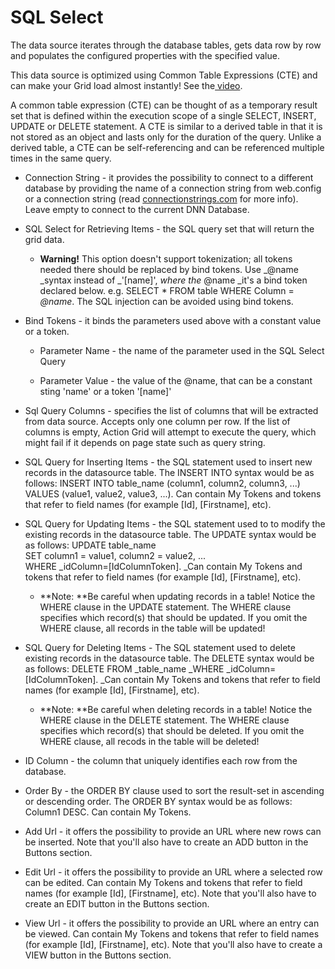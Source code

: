 # SQL Select

The data source iterates through the database tables, gets data row by row and populates the configured properties with the specified value.

This data source is optimized using Common Table Expressions \(CTE\) and can make your Grid load almost instantly! See the[ video](https://youtu.be/tpUOEIriD9o).

A common table expression \(CTE\) can be thought of as a temporary result set that is defined within the execution scope of a single SELECT, INSERT, UPDATE or DELETE statement. A CTE is similar to a derived table in that it is not stored as an object and lasts only for the duration of the query. Unlike a derived table, a CTE can be self-referencing and can be referenced multiple times in the same query.

* Connection String - it provides the possibility to connect to a different database by providing the name of a connection string from web.config or a connection string \(read [connectionstrings.com](http://www.connectionstrings.com/) for more info\). Leave empty to connect to the current DNN Database. 
* SQL Select for Retrieving Items - the SQL query set that will return the grid data.

  * **Warning!** This option doesn't support tokenization; all tokens needed there should be replaced by bind tokens. Use _@name _syntax instead of _'\[name\]', _where the_ @name _it's a bind token declared below. e.g. SELECT \* FROM table WHERE Column = _@name_. The SQL injection can be avoided using bind tokens. 

* Bind Tokens - it binds the parameters used above with a constant value or a token.

  * Parameter Name  - the name of the parameter used in the SQL Select Query

  * Parameter Value - the value of the @name, that can be a constant sting 'name' or a token '\[name\]'

* Sql Query Columns - specifies the list of columns that will be extracted from data source. Accepts only one column per row. If the list of columns is empty, Action Grid will attempt to execute the query, which might fail if it depends on page state such as query string.

* SQL Query for Inserting Items - the SQL statement used to insert new records in the datasource table. The INSERT INTO syntax would be as follows:  INSERT INTO table\_name \(column1, column2, column3, ...\)  
   VALUES \(value1, value2, value3, ...\). Can contain My Tokens and tokens that refer to field names \(for example \[Id\], \[Firstname\], etc\).

* SQL Query for Updating Items - the SQL statement used to to modify the existing records in the datasource table. The UPDATE syntax would be as follows: UPDATE table\_name  
   SET column1 = value1, column2 = value2, ...  
   WHERE \_idColumn=\[IdColumnToken\]. \_Can contain My Tokens and tokens that refer to field names \(for example \[Id\], \[Firstname\], etc\).

  * **Note: **Be careful when updating records in a table! Notice the WHERE clause in the UPDATE statement. The WHERE clause specifies which record\(s\) that should be updated. If you omit the WHERE clause, all records in the table will be updated!

* SQL Query for Deleting Items - The SQL statement used to delete existing records in the datasource table. The DELETE syntax would be as follows: DELETE FROM \_table\_name \_WHERE \_idColumn=\[IdColumnToken\]. \_Can contain My Tokens and tokens that refer to field names \(for example \[Id\], \[Firstname\], etc\).

  * **Note: **Be careful when deleting records in a table! Notice the WHERE clause in the DELETE statement. The WHERE clause specifies which record\(s\) that should be deleted. If you omit the WHERE clause, all recods in the table will be deleted!

* ID Column - the column that uniquely identifies each row from the database.

* Order By - the ORDER BY clause used to sort the result-set in ascending or descending order. The ORDER BY syntax would be as follows: Column1 DESC. Can contain My Tokens.

* Add Url - it offers the possibility to provide an URL where new rows can be inserted. Note that you'll also have to create an ADD button in the Buttons section.

* Edit Url - it offers the possibility to provide an URL where a selected row can be edited. Can contain My Tokens and tokens that refer to field names \(for example \[Id\], \[Firstname\], etc\). Note that you'll also have to create an EDIT button in the Buttons section.

* View Url - it offers the possibility to provide an URL where an entry can be viewed. Can contain My Tokens and tokens that refer to field names \(for example \[Id\], \[Firstname\], etc\). Note that you'll also have to create a VIEW button in the Buttons section.



